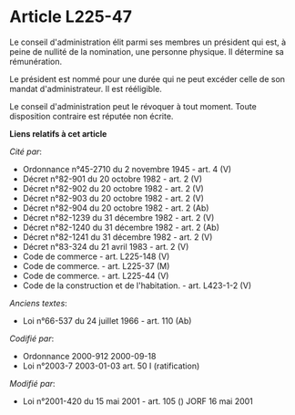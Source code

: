# Article L225-47

Le conseil d'administration élit parmi ses membres un président qui est, à peine de nullité de la nomination, une personne
physique. Il détermine sa rémunération.

Le président est nommé pour une durée qui ne peut excéder celle de son mandat d'administrateur. Il est rééligible.

Le conseil d'administration peut le révoquer à tout moment. Toute disposition contraire est réputée non écrite.

**Liens relatifs à cet article**

_Cité par_:

  - Ordonnance n°45-2710 du 2 novembre 1945 - art. 4 (V)
  - Décret n°82-901 du 20 octobre 1982 - art. 2 (V)
  - Décret n°82-902 du 20 octobre 1982 - art. 2 (V)
  - Décret n°82-903 du 20 octobre 1982 - art. 2 (V)
  - Décret n°82-904 du 20 octobre 1982 - art. 2 (Ab)
  - Décret n°82-1239 du 31 décembre 1982 - art. 2 (V)
  - Décret n°82-1240 du 31 décembre 1982 - art. 2 (Ab)
  - Décret n°82-1241 du 31 décembre 1982 - art. 2 (V)
  - Décret n°83-324 du 21 avril 1983 - art. 2 (V)
  - Code de commerce - art. L225-148 (V)
  - Code de commerce. - art. L225-37 (M)
  - Code de commerce. - art. L225-44 (V)
  - Code de la construction et de l'habitation. - art. L423-1-2 (V)

_Anciens textes_:

  - Loi n°66-537 du 24 juillet 1966 - art. 110 (Ab)

_Codifié par_:

  - Ordonnance 2000-912 2000-09-18
  - Loi n°2003-7 2003-01-03 art. 50 I (ratification)

_Modifié par_:

  - Loi n°2001-420 du 15 mai 2001 - art. 105 () JORF 16 mai 2001
